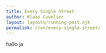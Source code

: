 ```yaml
---
title: Every Single Street
author: Klaas Cuvelier
layout: layouts/running-post.njk
permalink: /run/every-single-street/
---
```


hallo ja
